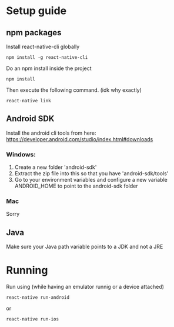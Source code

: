 # Setup guide

## npm packages

Install react-native-cli globally
```
npm install -g react-native-cli
```

Do an npm install inside the project
```
npm install
```

Then execute the following command. (idk why exactly)
```
react-native link
```

## Android SDK

Install the android cli tools from here:
https://developer.android.com/studio/index.html#downloads

### Windows:

1. Create a new folder 'android-sdk'
2. Extract the zip file into this so that you have 'android-sdk/tools'
3. Go to your environment variables and configure a new variable ANDROID_HOME to point to the android-sdk folder

### Mac

Sorry

## Java 

Make sure your Java path variable points to a JDK and not a JRE

# Running

Run using (while having an emulator runnig or a device attached)
```
react-native run-android
```
or
```
react-native run-ios
```
